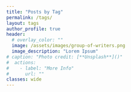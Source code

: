 ```yaml
---
title: "Posts by Tag"
permalink: /tags/
layout: tags
author_profile: true
header:
  # overlay_color: ""
  image: /assets/images/group-of-writers.png
  image_description: "Lorem Ipsum"
# caption: "Photo credit: [**Unsplash**]()"
#  actions:
#    - label: "More Info"
#      url: ""
classes: wide
---
```

